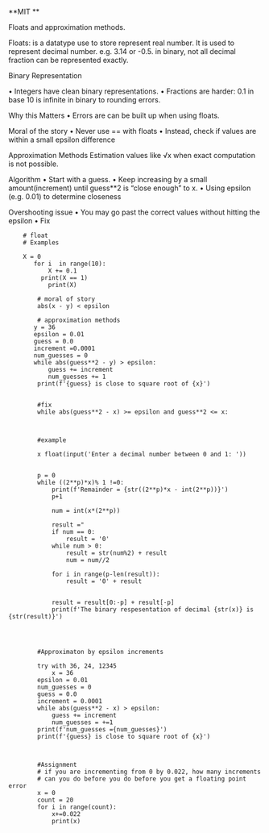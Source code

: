 **MIT **





Floats and approximation methods. 



Floats: is a datatype use to store represent real number. It is used to represent decimal number. e.g. 3.14 or -0.5.  in binary, not all decimal fraction can be represented exactly. 



Binary Representation 


•	Integers have clean binary representations. 
•	Fractions are harder: 0.1 in base 10 is infinite in binary to rounding errors. 





Why this Matters 
•	Errors are can be built up when using floats. 






Moral of the story 
•	Never use == with floats
•	Instead, check if values are within a small epsilon difference 




Approximation Methods
Estimation values like √x when exact computation is not possible. 







Algorithm 
•	Start with a guess. 
•	Keep increasing by a small amount(increment) until guess**2 is “close enough” to x. 
•	Using epsilon (e.g. 0.01) to determine closeness 










Overshooting issue 
•	You may go past the correct values without hitting the epsilon
•	Fix 




     
        
        # float
        # Examples
        
        X = 0
           for i  in range(10):
               X += 0.1
             print(X == 1)
               print(X)
        
            # moral of story
            abs(x - y) < epsilon
        
            # approximation methods
           y = 36
           epsilon = 0.01
           guess = 0.0
           increment =0.0001
           num_guesses = 0
           while abs(guess**2 - y) > epsilon:
               guess += increment
               num_guesses += 1
            print(f'{guess} is close to square root of {x}')
        
        
            #fix
            while abs(guess**2 - x) >= epsilon and guess**2 <= x:
        
        
        
            #example
        
            x float(input('Enter a decimal number between 0 and 1: '))
        
        
            p = 0
            while ((2**p)*x)% 1 !=0:
                print(f'Remainder = {str((2**p)*x - int(2**p))}')
                p+1
        
                num = int(x*(2**p))
        
                result ="
                if num == 0:
                    result = '0'
                while num > 0:
                    result = str(num%2) + result
                    num = num//2
        
                for i in range(p-len(result)):
                    result = '0' + result
        
        
                result = result[0:-p] + result[-p]
                print(f'The binary respesentation of decimal {str(x)} is {str(result)}')
        
        
        
        
            #Approximaton by epsilon increments
        
            try with 36, 24, 12345
                x = 36
            epsilon = 0.01
            num_guesses = 0
            guess = 0.0
            increment = 0.0001
            while abs(guess**2 - x) > epsilon:
                guess += increment
                num_guesses = +=1
            print(f'num_guesses ={num_guesses}')
            print(f'{guess} is close to square root of {x}')
        
        
        
            #Assignment
            # if you are incrementing from 0 by 0.022, how many increments
            # can you do before you do before you get a floating point error
            x = 0
            count = 20
            for i in range(count):
                x+=0.022
                print(x)
        
        
        
